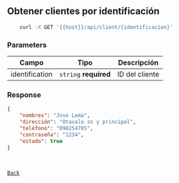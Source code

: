 ## Obtener clientes por identificación

```sh
    curl -X GET '{{host}}/api/client/{identificacion}' 
```

### Parameters

| Campo  | Tipo                  | Descripción                                               |
|--------|-----------------------|-----------------------------------------------------------|
| identification | `string` **required** | ID del cliente |

### Response

```json
{
    "nombres": "Jose Lema",
    "dirección": "Otavalo sn y principal",
    "teléfono": "098254785",
    "contraseña": "1234",
    "estado": true
}
```

<br>

[`Back`](../README.md)